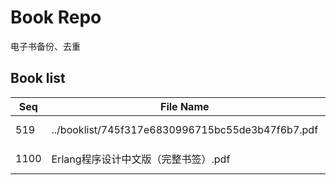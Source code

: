 Book Repo
=========

电子书备份、去重

Book list
---------

| Seq | File Name | Size | MD5 |
| --- | --------- | ---- | --- |
| 519 | ../booklist/745f317e6830996715bc55de3b47f6b7.pdf | 14.3 MB | 745f317e6830996715bc55de3b47f6b7 | 
| 1100 | Erlang程序设计中文版（完整书签）.pdf | 14.3 MB | 745f317e6830996715bc55de3b47f6b7 | 
